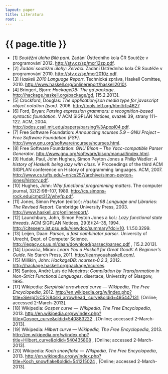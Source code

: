 ```yaml
---
layout: paper
title: Literatura
root: ..
---
```


# {{ page.title }}

<ul>

<li id="b1">[1] <em>Soutěžní úloha Bílá paní</em>. Zadání Ústředního kola ČR
Soutěže v programování 2012. <a
href="http://stv.cz/sp/mcr12zp.pdf">http://stv.cz/sp/mcr12zp.pdf</a>.</li>

<li id="b2">[2] <em>Zadání soutěžní úlohy: Želváci</em>. Zadání Ústředního kola
ČR Soutěže v programování 2010.  <a
href="http://stv.cz/sp/mcr2010z.pdf">http://stv.cz/sp/mcr2010z.pdf</a>.</li>

<li id="b3">[3] <em>Haskell 2010 Language Report</em>. Technická zpráva, Haskell Comittee, 2010. 
<a href="http://www.haskell.org/onlinereport/haskell2010/">http://www.haskell.org/onlinereport/haskell2010/</a>.</li>

<li id="b4">[4] Bringert, Bjorn: <em>HackageDB: The gd package</em>. 
<a href="http://hackage.haskell.org/package/gd">
http://hackage.haskell.org/package/gd</a>,
[15.2.2013].</li>


<li id="b5">[5] Crockford, Douglas: <em>The application/json media type for
javascript object notation (json)</em>. 2006.  <a
href="http://tools.ietf.org/html/rfc4627">http://tools.ietf.org/html/rfc4627</a>.</li>

<li id="b6">[6] Ford, Bryan: <em>Parsing expression grammars: a
recognition-based syntactic foundation</em>. V ACM SIGPLAN Notices, svazek 39,
strany 111–122. ACM, 2004.  <a
href="http://pdos.csail.mit.edu/papers/parsing%3Apopl04.pdf">http://pdos.csail.mit.edu/papers/parsing%3Apopl04.pdf</a>.</li>

<li id="b7">[7] Free Software Foundation: <em>Announcing ncurses 5.9 – GNU
Project – Free Software Foundation (FSF)</em>.  <a
href="http://www.gnu.org/software/ncurses/ncurses.html">http://www.gnu.org/software/ncurses/ncurses.html</a>.</li>

<li id="b8">[8] Free Software Foundation: <em>GNU Bison – The Yacc-compatible
Parser Generator</em>.  <a
href="http://www.gnu.org/software/bison/manual/index.html">http://www.gnu.org/software/bison/manual/index.html</a>.</li>

<li id="b9">[9] Hudak, Paul, John Hughes, Simon Peyton Jones a Philip Wadler: <em>A
history of Haskell: being lazy with class</em>. V Proceedings of the third ACM
SIGPLAN conference on History of programming languages. ACM, 2007.  <a
href="http://www.cs.tufts.edu/~nr/cs257/archive/simon-peyton-jones/history.pdf">
http://www.cs.tufts.edu/~nr/cs257/archive/simon-peyton-jones/history.pdf</a>.</li>

<li id="b10">[10] Hughes, John: <em>Why functional programming matters</em>. The
computer journal, 32(2):98–107, 1989.  <a
href="http://cs.simons-rock.edu/cmpt312/whyfp.pdf">http://cs.simons-rock.edu/cmpt312/whyfp.pdf</a>.</li>

<li id="b11">[11] Jones, Simon Peyton (editor): <em>Haskell 98 Language and
Libraries: The Revised Report</em>.  Cambridge University Press, 2003.  <a
href="http://www.haskell.org/onlinereport/">
http://www.haskell.org/onlinereport/</a>.</li>

<li id="b12">[12] Launchbury, John, Simon Peyton Jones a kol.: <em>Lazy
functional state threads</em>. ACM SIGPLAN Notices, 29(6):24–35, 1994.  <a
href="http://citeseerx.ist.psu.edu/viewdoc/summary?doi=10">http://citeseerx.ist.psu.edu/viewdoc/summary?doi=10</a>.
1.1.50.3299.</li>

<li id="b13">[13] Leijen, Daan: <em>Parsec, a fast combinator parser</em>.
University of Utrecht, Dept. of Computer Science.  <a
href="http://legacy.cs.uu.nl/daan/download/parsec/parsec.pdf">http://legacy.cs.uu.nl/daan/download/parsec/parsec.pdf</a>
, [15.2.2013].</li>

<li id="b14">[14] Lipovača, Miran: <em>Learn You a Haskell for Great Good!: A
Beginner’s Guide</em>. No Starch Press, 2011.  <a
href="http://learnyouahaskell.com/">http://learnyouahaskell.com/</a>.</li>

<li id="b15">[15] Millikin, John: <em>HackageDB: ncurses-0.2.3</em>, 2012. 
<a href="http://hackage.haskell.org/package/ncurses">http://hackage.haskell.org/package/ncurses</a>.</li>

<li id="b16">[16] Santos, André Luís de Medeiros: <em>Compilation by
Transformation in Non-Strict Functional Languages</em>. disertace, Univerzity of
Glasgow, 1995.</li>

<li id="b17">[17] Wikipedia: <em>Sierpiński arrowhead curve — Wikipedia, The
Free Encyclopedia</em>, 2012.  <a
href="http://en.wikipedia.org/w/index.php?title=Sierpi%C5%84ski_arrowhead_
curve&amp;oldid=495447131">http://en.wikipedia.org/w/index.php?title=Sierpi%C5%84ski_arrowhead_
curve&amp;oldid=495447131</a>, [Online; accessed 2-March-2013].</li>

<li id="b18">[18] Wikipedia: <em>Gosper curve — Wikipedia, The Free
Encyclopedia</em>, 2013.  <a
href="http://en.wikipedia.org/w/index.php?title=Gosper_curve&amp;oldid=540883222">
http://en.wikipedia.org/w/index.php?title=Gosper_curve&amp;oldid=540883222</a> ,
[Online; accessed 2-March-2013].</li>

<li id="b19">[19] Wikipedia: <em>Hilbert curve — Wikipedia, The Free
Encyclopedia</em>, 2013.  <a
href="http://en.wikipedia.org/w/index.php?title=Hilbert_curve&amp;oldid=540435808">
http://en.wikipedia.org/w/index.php?title=Hilbert_curve&amp;oldid=540435808</a> ,
[Online; accessed 2-March- 2013].</li>

<li id="b20">[20] Wikipedia: <em>Koch snowflake — Wikipedia, The Free
Encyclopedia</em>, 2013.  <a
href="http://en.wikipedia.org/w/index.php?title=Koch_snowflake&amp;oldid=541215024">
http://en.wikipedia.org/w/index.php?title=Koch_snowflake&amp;oldid=541215024</a> ,
[Online; accessed 2-March-2013].</li>

</ul>
